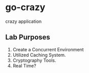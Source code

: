 # go-crazy
crazy application

## Lab Purposes
1. Create a Concurrent Environment
2. Utilized Caching System.
3. Cryptography Tools.
4. Real Time?